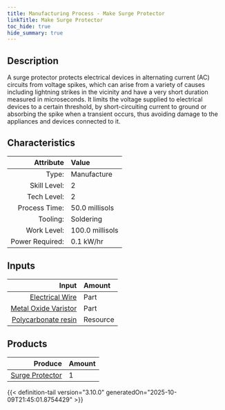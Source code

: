 ```yaml
---
title: Manufacturing Process - Make Surge Protector
linkTitle: Make Surge Protector
toc_hide: true
hide_summary: true
---
```

<!-- This is generated by the MarsSim HelpGenertor, do not edit. -->

## Description
 A surge protector protects electrical devices in alternating current (AC) circuits from &#10;&#9;&#9;&#9;voltage spikes, which can arise from a variety of causes including lightning strikes in the &#10;&#9;&#9;&#9;vicinity and have a very short duration measured in microseconds. It limits the voltage supplied &#10;&#9;&#9;&#9;to electrical devices to a certain threshold, by short-circuiting current to ground or absorbing &#10;&#9;&#9;&#9;the spike when a transient occurs, thus avoiding damage to the appliances and devices connected &#10;&#9;&#9;&#9;to it.&#10;&#9;&#9;

## Characteristics

| Attribute      | Value |
|--------:|:------|
|Type:|Manufacture|
|Skill Level:|2|
|Tech Level:|2|
|Process Time:|50.0 millisols|
|Tooling:|Soldering|
|Work Level:|100.0 millisols|
|Power Required:|0.1 kW/hr|

## Inputs

| Input      | Amount |
|--------:|:------|
|[Electrical Wire](/docs/definitions/part/electrical-wire)|Part|2|
|[Metal Oxide Varistor](/docs/definitions/part/metal-oxide-varistor)|Part|4|
|[Polycarbonate resin](/docs/definitions/resource/polycarbonate-resin)|Resource|0.2 kg|

## Products


| Produce      | Amount |
|--------:|:------|
|[Surge Protector](/docs/definitions/part/surge-protector)|1|



{{< definition-tail version="3.10.0" generatedOn="2025-10-09T21:45:01.8754429" >}}



